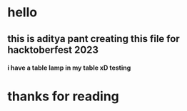 # hello

## this is aditya pant creating this file for **hacktoberfest 2023**

#### i have a table lamp in my table xD **testing**

# thanks for reading

